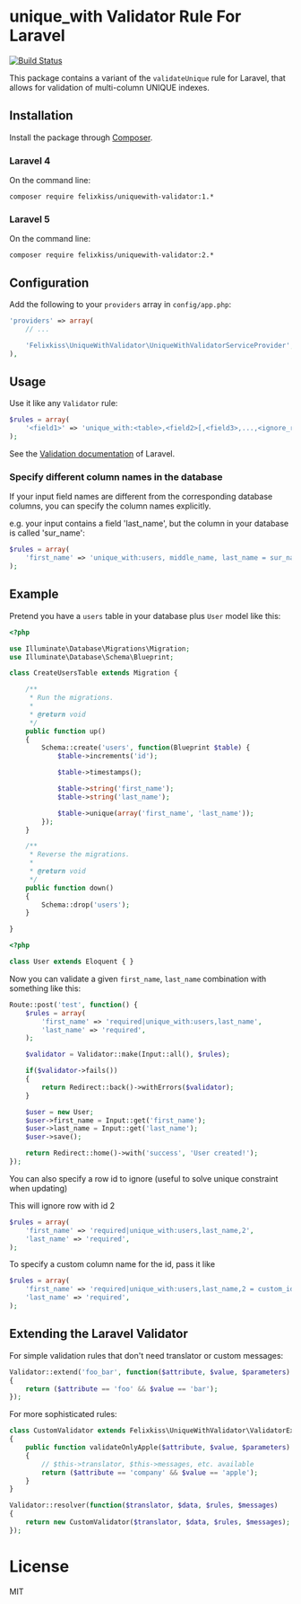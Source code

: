 # unique_with Validator Rule For Laravel

[![Build Status](https://travis-ci.org/felixkiss/uniquewith-validator.png?branch=master)](https://travis-ci.org/felixkiss/uniquewith-validator)

This package contains a variant of the `validateUnique` rule for Laravel, that allows for validation of multi-column UNIQUE indexes.

## Installation

Install the package through [Composer](http://getcomposer.org).

### Laravel 4

On the command line:

```
composer require felixkiss/uniquewith-validator:1.*
```

### Laravel 5

On the command line:

```
composer require felixkiss/uniquewith-validator:2.*
```

## Configuration

Add the following to your `providers` array in `config/app.php`:

```php
'providers' => array(
    // ...

    'Felixkiss\UniqueWithValidator\UniqueWithValidatorServiceProvider',
),
```

## Usage

Use it like any `Validator` rule:

```php
$rules = array(
    '<field1>' => 'unique_with:<table>,<field2>[,<field3>,...,<ignore_rowid>]',
);
```

See the [Validation documentation](http://laravel.com/docs/validation) of Laravel.

### Specify different column names in the database

If your input field names are different from the corresponding database columns,
you can specify the column names explicitly.

e.g. your input contains a field 'last_name', but the column in your database is called 'sur_name':
```php
$rules = array(
    'first_name' => 'unique_with:users, middle_name, last_name = sur_name',
);
```

## Example

Pretend you have a `users` table in your database plus `User` model like this:

```php
<?php

use Illuminate\Database\Migrations\Migration;
use Illuminate\Database\Schema\Blueprint;

class CreateUsersTable extends Migration {

    /**
     * Run the migrations.
     *
     * @return void
     */
    public function up()
    {
        Schema::create('users', function(Blueprint $table) {
            $table->increments('id');

            $table->timestamps();

            $table->string('first_name');
            $table->string('last_name');

            $table->unique(array('first_name', 'last_name'));
        });
    }

    /**
     * Reverse the migrations.
     *
     * @return void
     */
    public function down()
    {
        Schema::drop('users');
    }

}
```

```php
<?php

class User extends Eloquent { }
```

Now you can validate a given `first_name`, `last_name` combination with something like this:

```php
Route::post('test', function() {
    $rules = array(
        'first_name' => 'required|unique_with:users,last_name',
        'last_name' => 'required',
    );

    $validator = Validator::make(Input::all(), $rules);

    if($validator->fails())
    {
        return Redirect::back()->withErrors($validator);
    }

    $user = new User;
    $user->first_name = Input::get('first_name');
    $user->last_name = Input::get('last_name');
    $user->save();

    return Redirect::home()->with('success', 'User created!');
});
```

You can also specify a row id to ignore (useful to solve unique constraint when updating)

This will ignore row with id 2

```php
$rules = array(
    'first_name' => 'required|unique_with:users,last_name,2',
    'last_name' => 'required',
);
```

To specify a custom column name for the id, pass it like

```php
$rules = array(
    'first_name' => 'required|unique_with:users,last_name,2 = custom_id_column',
    'last_name' => 'required',
);
```

## Extending the Laravel Validator

For simple validation rules that don't need translator or custom messages:
```php
Validator::extend('foo_bar', function($attribute, $value, $parameters)
{
    return ($attribute == 'foo' && $value == 'bar');
});
```

For more sophisticated rules:
```php
class CustomValidator extends Felixkiss\UniqueWithValidator\ValidatorExtension
{
    public function validateOnlyApple($attribute, $value, $parameters)
    {
        // $this->translator, $this->messages, etc. available
        return ($attribute == 'company' && $value == 'apple');
    }
}

Validator::resolver(function($translator, $data, $rules, $messages)
{
    return new CustomValidator($translator, $data, $rules, $messages);
});
```

# License

MIT
